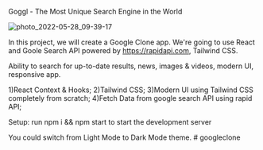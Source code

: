 Goggl - The Most Unique Search Engine in the World

![photo_2022-05-28_09-39-17](https://user-images.githubusercontent.com/63373470/170815797-f7af9f4c-dbb3-4fa8-92ab-d533bf6df048.jpg)

In this project, we will create a Google Clone app. We're going to use React and Goole Search API powered by https://rapidapi.com, Tailwind CSS.

Ability to search for up-to-date results, news, images & videos, modern UI, responsive app.

1)React Context & Hooks;
2)Tailwind CSS;
3)Modern UI using Tailwind CSS completely from scratch;
4)Fetch Data from google search API using rapid API;




Setup:
run npm i && npm start to start the development server

You could switch from Light Mode to Dark Mode theme.
#   g o o g l e c l o n e  
 
